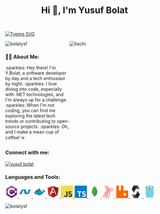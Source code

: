 <h1 align="center">Hi 👋, I'm Yusuf Bolat</h1><br>

[![Typing SVG](https://readme-typing-svg.demolab.com?font=Lobster&size=30&pause=1000&color=8E3397&center=true&width=1035&lines=Software+Developer)](https://git.io/typing-svg)

<img align="right" alt="itachi" width="300" height="300" src="https://media3.giphy.com/media/rHA6zm9rRSauk/giphy.gif?cid=790b76110b464db2140cfdb7cce1f085db16c3c86fc7fae0&rid=giphy.gif&ct=g">

<p align="left"> <img src="https://komarev.com/ghpvc/?username=bolatysf&label=Profile%20views&color=0e75b6&style=flat" alt="bolatysf" /> </p>
<h3>👨‍💻 About Me:</h3>
:sparkles: Hey there! I'm Y.Bolat, a software developer by day and a tech enthusiast by night. 
:sparkles: I love diving into code, especially with .NET technologies, and I'm always up for a challenge. 
:sparkles: When I'm not coding, you can find me exploring the latest tech trends or contributing to open-source projects. 
:sparkles: Oh, and I make a mean cup of coffee! ☕️

<h3 align="left">Connect with me:</h3>
<p align="left">
<a href="https://www.linkedin.com/in/yusuf-bolat-2162a2105" target="blank"><img align="center" src="https://raw.githubusercontent.com/rahuldkjain/github-profile-readme-generator/master/src/images/icons/Social/linked-in-alt.svg" alt="yusuf bolat" height="30" width="40" /></a>
</p>

<h3 align="left">Languages and Tools:</h3>
<p align="left">
  <a href="https://docs.microsoft.com/en-us/dotnet/csharp/" target="_blank" rel="noreferrer">
    <img src="https://raw.githubusercontent.com/devicons/devicon/master/icons/csharp/csharp-original.svg" alt="C#" width="40" height="40"/>
  </a>
  <a href="https://dotnet.microsoft.com/" target="_blank" rel="noreferrer">
    <img src="https://raw.githubusercontent.com/devicons/devicon/master/icons/dot-net/dot-net-original.svg" alt=".NET" width="40" height="40"/>
  </a>
  <a href="https://www.docker.com/" target="_blank" rel="noreferrer">
    <img src="https://raw.githubusercontent.com/devicons/devicon/master/icons/docker/docker-original.svg" alt="Docker" width="40" height="40"/>
  </a>
  <a href="https://angular.io/" target="_blank" rel="noreferrer">
    <img src="https://raw.githubusercontent.com/devicons/devicon/master/icons/angularjs/angularjs-original.svg" alt="Angular" width="40" height="40"/>
  </a>
  <a href="https://developer.mozilla.org/en-US/docs/Web/JavaScript" target="_blank" rel="noreferrer">
    <img src="https://raw.githubusercontent.com/devicons/devicon/master/icons/javascript/javascript-original.svg" alt="JavaScript" width="40" height="40"/>
  </a>
  <a href="https://www.typescriptlang.org/" target="_blank" rel="noreferrer">
    <img src="https://raw.githubusercontent.com/devicons/devicon/master/icons/typescript/typescript-original.svg" alt="TypeScript" width="40" height="40"/>
  </a>
  <a href="https://www.mongodb.com/" target="_blank" rel="noreferrer">
    <img src="https://raw.githubusercontent.com/devicons/devicon/master/icons/mongodb/mongodb-original.svg" alt="MongoDB" width="40" height="40"/>
  </a>
  <a href="https://www.microsoft.com/en-us/sql-server" target="_blank" rel="noreferrer">
    <img src="https://raw.githubusercontent.com/devicons/devicon/master/icons/microsoftsqlserver/microsoftsqlserver-plain.svg" alt="SQL Server" width="40" height="40"/>
  </a>
  <a href="https://www.rabbitmq.com/" target="_blank" rel="noreferrer">
    <img src="https://raw.githubusercontent.com/devicons/devicon/master/icons/rabbitmq/rabbitmq-original.svg" alt="RabbitMQ" width="40" height="40"/>
  </a>
  <a href="https://soliditylang.org/" target="_blank" rel="noreferrer">
    <img src="https://raw.githubusercontent.com/devicons/devicon/master/icons/solidity/solidity-original.svg" alt="Solidity" width="40" height="40"/>
  </a>
  <a href="https://golang.org/" target="_blank" rel="noreferrer">
    <img src="https://raw.githubusercontent.com/devicons/devicon/master/icons/go/go-original.svg" alt="Golang" width="40" height="40"/>
  </a>
  
</p>


<p><img align="left" src="https://github-readme-stats.vercel.app/api/top-langs?username=bolatysf&show_icons=true&locale=en&layout=compact" alt="bolatysf" /></p>



